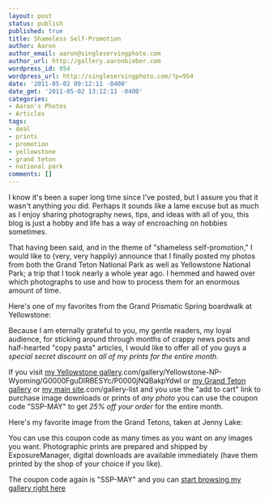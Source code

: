 ```yaml
---
layout: post
status: publish
published: true
title: Shameless Self-Promotion
author: Aaron
author_email: aaron@singleservingphoto.com
author_url: http://gallery.aaronbieber.com
wordpress_id: 954
wordpress_url: http://singleservingphoto.com/?p=954
date: '2011-05-02 09:12:11 -0400'
date_gmt: '2011-05-02 13:12:11 -0400'
categories:
- Aaron's Photos
- Articles
tags:
- deal
- prints
- promotion
- yellowstone
- grand teton
- national park
comments: []
---
```

I know it's been a super long time since I've posted, but I assure you
that it wasn't anything _you_ did. Perhaps it sounds like a lame
excuse but as much as I enjoy sharing photography news, tips, and ideas
with all of you, this blog is just a hobby and life has a way of
encroaching on hobbies sometimes.

That having been said, and in the theme of "shameless self-promotion," I
would like to (very, very happily) announce that I finally posted my
photos from both the Grand Teton National Park as well as Yellowstone
National Park; a trip that I took nearly a whole year ago. I hemmed and
hawed over which photographs to use and how to process them for an
enormous amount of time.

Here's one of my favorites from the Grand Prismatic Spring boardwalk at
Yellowstone:

Because I am eternally grateful to you, my gentle readers, my loyal
audience, for sticking around through months of crappy news posts and
half-hearted "copy pasta" articles, I would like to offer all of you
guys a *special secret discount on all of my prints for the entire
month*.

If you visit [my Yellowstone
gallery](http://aaronbieber.photoshelter).com/gallery/Yellowstone-NP-Wyoming/G0000FguDlRBESYc/P0000jNQBakpYdwI
or [my Grand Teton
gallery](http://aaronbieber.photoshelter.com/gallery/Grand-Teton-NP-Wyoming/G0000lnL3Z9qOjS4/P0000jNQBakpYdwI)
or [my main site](http://gallery.aaronbieber).com/gallery-list and you
use the "add to cart" link to purchase image downloads or prints of
*any photo* you can use the coupon code "SSP-MAY" to get *25% off
your order* for the entire month.

Here's my favorite image from the Grand Tetons, taken at Jenny Lake:

You can use this coupon code as many times as you want on any images you
want. Photographic prints are prepared and shipped by ExposureManager,
digital downloads are available immediately (have them printed by the
shop of your choice if you like).

The coupon code again is "SSP-MAY" and you can [start browsing my
gallery right here](http://gallery.aaronbieber.com/gallery-list.)
